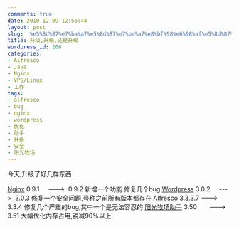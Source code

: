 ```yaml
---
comments: true
date: 2010-12-09 12:56:44
layout: post
slug: '%e5%8d%87%e7%ba%a7%e5%8d%87%e7%ba%a7%e8%bf%98%e6%98%af%e5%8d%87%e7%ba%a7'
title: 升级,升级,还是升级
wordpress_id: 206
categories:
- Alfresco
- Java
- Nginx
- VPS/Linux
- 工作
tags:
- alfresco
- bug
- nginx
- wordpress
- 优化
- 助手
- 升级
- 安全
- 阳光牧场
---
```


今天,升级了好几样东西

[Nginx](http://nginx.org/en/download.html) 0.9.1       --->  0.9.2           新增一个功能.修复几个bug
[Wordpress](http://cn.wordpress.org/) 3.0.2        --->  3.0.3           修复一个安全问题,号称之前所有版本都存在
[Alfresco](http://www.alfresco.com) 3.3.3.7  --->  3.3.4           修复几个严重的bug,其中一个是无法容忍的
[阳光牧场助手](http://code.google.com/p/sunfarm/) 3.50          --->  3.51             大幅优化内存占用,锐减90%以上
